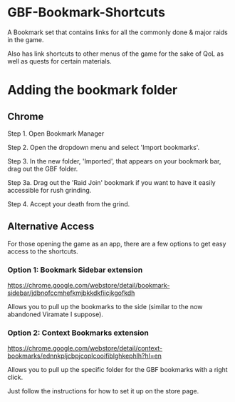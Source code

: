 # GBF-Bookmark-Shortcuts
A Bookmark set that contains links for all the commonly done &amp; major raids in the game. 

Also has link shortcuts to other menus of the game for the sake of QoL as well as quests for certain materials. 

# Adding the bookmark folder

## Chrome
Step 1. Open Bookmark Manager

Step 2. Open the dropdown menu and select 'Import bookmarks'.

Step 3. In the new folder, 'Imported', that appears on your bookmark bar, drag out the GBF folder.

Step 3a. Drag out the 'Raid Join' bookmark if you want to have it easily accessible for rush grinding.

Step 4. Accept your death from the grind.

## Alternative Access
For those opening the game as an app, there are a few options to get easy access to the shortcuts.

### Option 1: Bookmark Sidebar extension
https://chrome.google.com/webstore/detail/bookmark-sidebar/jdbnofccmhefkmjbkkdkfiicjkgofkdh

Allows you to pull up the bookmarks to the side (similar to the now abandoned Viramate I suppose).

### Option 2: Context Bookmarks extension
https://chrome.google.com/webstore/detail/context-bookmarks/ednnkpljcbpjcoplcooifiblghkephlh?hl=en

Allows you to pull up the specific folder for the GBF bookmarks with a right click.

Just follow the instructions for how to set it up on the store page. 
